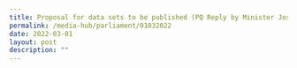 ```yaml
---
title: Proposal for data sets to be published (PQ Reply by Minister Josephine Teo)
permalink: /media-hub/parliament/01032022
date: 2022-03-01
layout: post
description: ""
---
```


